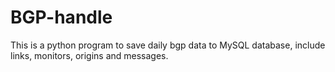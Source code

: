 # BGP-handle
This is a python program to save daily bgp data to MySQL database, include links, monitors, origins and messages.
